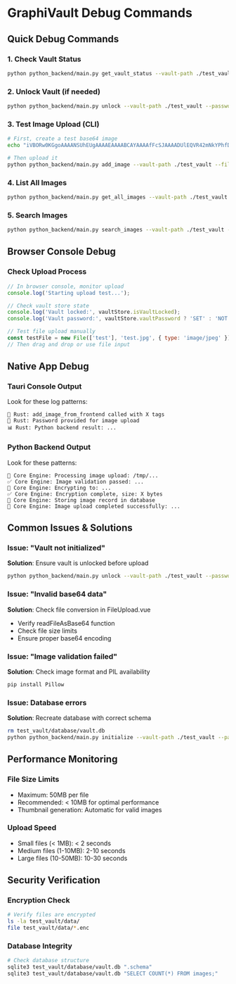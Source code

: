 # GraphiVault Debug Commands

## Quick Debug Commands

### 1. Check Vault Status
```bash
python python_backend/main.py get_vault_status --vault-path ./test_vault
```

### 2. Unlock Vault (if needed)
```bash
python python_backend/main.py unlock --vault-path ./test_vault --password test123
```

### 3. Test Image Upload (CLI)
```bash
# First, create a test base64 image
echo "iVBORw0KGgoAAAANSUhEUgAAAAEAAAABCAYAAAAfFcSJAAAADUlEQVR42mNkYPhfDwAChwGA60e6kgAAAABJRU5ErkJggg==" > test_image_base64.txt

# Then upload it
python python_backend/main.py add_image --vault-path ./test_vault --file-contents "$(cat test_image_base64.txt)" --tags '["test", "debug"]'
```

### 4. List All Images
```bash
python python_backend/main.py get_all_images --vault-path ./test_vault
```

### 5. Search Images
```bash
python python_backend/main.py search_images --vault-path ./test_vault --query "test"
```

## Browser Console Debug

### Check Upload Process
```javascript
// In browser console, monitor upload
console.log('Starting upload test...');

// Check vault store state
console.log('Vault locked:', vaultStore.isVaultLocked);
console.log('Vault password:', vaultStore.vaultPassword ? 'SET' : 'NOT SET');

// Test file upload manually
const testFile = new File(['test'], 'test.jpg', { type: 'image/jpeg' });
// Then drag and drop or use file input
```

## Native App Debug

### Tauri Console Output
Look for these log patterns:
```
🔧 Rust: add_image_from_frontend called with X tags
🔐 Rust: Password provided for image upload
📊 Rust: Python backend result: ...
```

### Python Backend Output
Look for these patterns:
```
🔄 Core Engine: Processing image upload: /tmp/...
✅ Core Engine: Image validation passed: ...
🔐 Core Engine: Encrypting to: ...
✅ Core Engine: Encryption complete, size: X bytes
💾 Core Engine: Storing image record in database
🎉 Core Engine: Image upload completed successfully: ...
```

## Common Issues & Solutions

### Issue: "Vault not initialized"
**Solution**: Ensure vault is unlocked before upload
```bash
python python_backend/main.py unlock --vault-path ./test_vault --password test123
```

### Issue: "Invalid base64 data"
**Solution**: Check file conversion in FileUpload.vue
- Verify readFileAsBase64 function
- Check file size limits
- Ensure proper base64 encoding

### Issue: "Image validation failed"
**Solution**: Check image format and PIL availability
```bash
pip install Pillow
```

### Issue: Database errors
**Solution**: Recreate database with correct schema
```bash
rm test_vault/database/vault.db
python python_backend/main.py initialize --vault-path ./test_vault --password test123
```

## Performance Monitoring

### File Size Limits
- Maximum: 50MB per file
- Recommended: < 10MB for optimal performance
- Thumbnail generation: Automatic for valid images

### Upload Speed
- Small files (< 1MB): < 2 seconds
- Medium files (1-10MB): 2-10 seconds  
- Large files (10-50MB): 10-30 seconds

## Security Verification

### Encryption Check
```bash
# Verify files are encrypted
ls -la test_vault/data/
file test_vault/data/*.enc
```

### Database Integrity
```bash
# Check database structure
sqlite3 test_vault/database/vault.db ".schema"
sqlite3 test_vault/database/vault.db "SELECT COUNT(*) FROM images;"
```